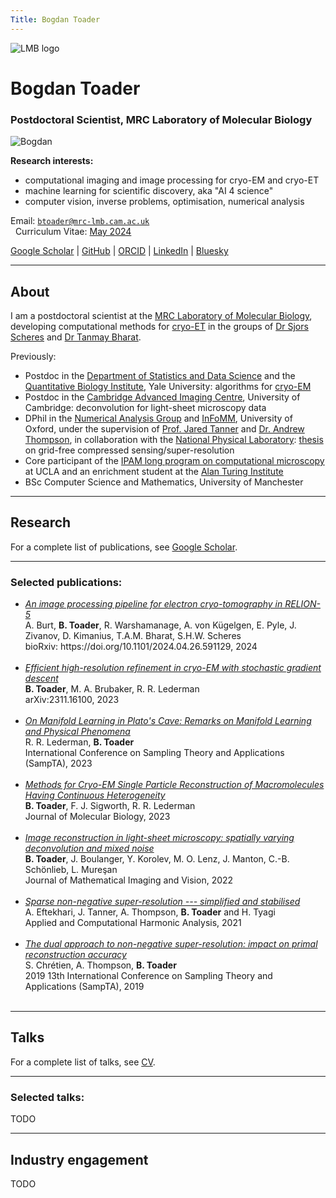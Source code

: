```yaml
---
Title: Bogdan Toader
---
```


<img src="/img/lmb-logo.png" id="lmb-logo" alt="LMB logo"/>

# Bogdan Toader

### Postdoctoral Scientist, MRC Laboratory of Molecular Biology

<img src="/img/me_cropped_2.jpg" id="my-photo" alt="Bogdan"/>

**Research interests:** 

* computational imaging and image processing for cryo-EM and cryo-ET
* machine learning for scientific discovery, aka "AI 4 science"
* computer vision, inverse problems, optimisation, numerical analysis

<i class="fa-solid fa-envelope"></i> Email: [`btoader@mrc-lmb.cam.ac.uk`](mailto:btoader@mrc-lmb.cam.ac.uk) </br>
<i class="fa-solid fa-file"></i>&nbsp; Curriculum Vitae: [May 2024](Bogdan_Toader_CV_May2024.pdf)

<i class="ai ai-google-scholar ai-x"></i>
[Google Scholar](https://scholar.google.co.uk/citations?user=X76IzDMAAAAJ&hl=en) |
<span style="color: #202328;"><i class="fa-brands fa-github fa-x"></i></span>
[GitHub](https://github.com/bogdantoader) |
<span style="color: #A6CE3A;"><i class="ai ai-orcid ai-x"></i></span>
[ORCID](https://orcid.org/0000-0001-5444-2179) |
<span style="color: #0B66C2;"><i class="fa-brands fa-linkedin"></i></span>
[LinkedIn](https://www.linkedin.com/in/bogdan-toader/) |
<span style="color: #0285FF;"><i class="fa-brands fa-bluesky"></i></span>
[Bluesky](https://bsky.app/profile/btoader.com)

---

## About 

I am a postdoctoral scientist at the [MRC Laboratory of Molecular Biology](https://www2.mrc-lmb.cam.ac.uk), developing computational methods for [cryo-ET](https://en.wikipedia.org/wiki/Cryogenic_electron_tomography) in the groups of [Dr Sjors Scheres](https://www2.mrc-lmb.cam.ac.uk/groups/scheres/) and [Dr Tanmay Bharat](https://www2.mrc-lmb.cam.ac.uk/groups/bharat/).

Previously:
  * Postdoc in the [Department of Statistics and Data Science](https://statistics.yale.edu)
and the [Quantitative Biology Institute](https://qbio.yale.edu), Yale University:
algorithms for [cryo-EM](https://en.wikipedia.org/wiki/Cryogenic_electron_microscopy)
  * Postdoc in the [Cambridge Advanced Imaging Centre](https://caic.bio.cam.ac.uk), University of Cambridge: deconvolution for light-sheet microscopy data
  * DPhil in the [Numerical Analysis Group](https://www.maths.ox.ac.uk/groups/numerical-analysis)
and
[InFoMM](https://www.maths.ox.ac.uk/study-here/postgraduate-study/industrially-focused-mathematical-modelling-epsrc-cdt),
University of Oxford, under the supervision of 
[Prof. Jared Tanner](https://people.maths.ox.ac.uk/tanner/) and 
[Dr. Andrew Thompson](https://people.maths.ox.ac.uk/thompson/),
in collaboration with the 
[National Physical Laboratory](http://www.npl.co.uk/):
[thesis](Bogdan_Toader_thesis.pdf) on grid-free compressed sensing/super-resolution
  * Core participant of the 
[IPAM long program on computational microscopy](http://www.ipam.ucla.edu/programs/long-programs/computational-microscopy/) at UCLA and an enrichment student at the 
[Alan Turing Institute](https://www.turing.ac.uk)
  * BSc Computer Science and Mathematics, University of Manchester

---

## Research 

For a complete list of publications, see [<i class="ai ai-google-scholar ai-x"></i> Google Scholar](https://scholar.google.co.uk/citations?user=X76IzDMAAAAJ&hl=en).

---

### Selected publications:

<!-- **TODO**:  -->
<!-- 1. add the journal pdfs to the repo and link directly to the papers here (and the DOI links) -->
<!-- 2. add a quick summary of each paper  -->
<!-- 3. add links to the code (GitHub), data (Zenodo), documentation if available -->
<!-- 4. add links to the slides and talks if available in the section below (maybe the talks section is then redundant?) -->
<!-- 5. add a representative image for each paper -->
 
<!-- <ol reversed> -->
<ul>

  <li>
    <a href="https://www.biorxiv.org/content/10.1101/2024.04.26.591129v1.abstract"><i>
    An image processing pipeline for electron cryo-tomography in RELION-5
    </i></a></br>
    A. Burt, <b>B. Toader</b>, R. Warshamanage, A. von Kügelgen, E. Pyle, J. Zivanov, D. Kimanius, T.A.M. Bharat,  S.H.W. Scheres
    </br>
    bioRxiv: https://doi.org/10.1101/2024.04.26.591129, 2024
  </li></br>

  <li>
    <a href="https://arxiv.org/abs/2311.16100"><i>
    Efficient high-resolution refinement in cryo-EM with stochastic gradient descent
    </i></a></br>
    <b>B. Toader</b>, M. A. Brubaker, R. R. Lederman </br>
    arXiv:2311.16100, 2023
  </li></br>

  <li>
    <a href="https://ieeexplore.ieee.org/document/10301403"><i>On Manifold Learning in Plato's Cave: Remarks on Manifold Learning and Physical Phenomena</i></a></br>
  R. R. Lederman, <b>B. Toader</b></br>
  International Conference on Sampling Theory and Applications (SampTA), 2023
  </li></br>

  <li>
    <a href="../papers/toader_conf.pdf"><i>Methods for Cryo-EM Single Particle Reconstruction of Macromolecules Having Continuous Heterogeneity</i></a></br>
  <b>B. Toader</b>, F. J. Sigworth, R. R. Lederman</br>
  Journal of Molecular Biology, 2023 
  </li></br>

  <li>
    <a href="../papers/Toader et al. - 2022 - Image Reconstruction in Light-Sheet Microscopy Sp.pdf"><i>Image reconstruction 
      in light-sheet microscopy: spatially varying deconvolution and mixed noise</i></a></br>
    <b>B. Toader</b>, J. Boulanger, Y. Korolev, M. O. Lenz, J. Manton, C.-B. Schönlieb, L. Mureşan</br>
    Journal of Mathematical Imaging and Vision, 2022
  </li></br>

  <li>
    <a href="../papers/Eftekhari et al. - 2021 - Sparse non-negative super-resolution — simplified .pdf"><i>Sparse non-negative super-resolution --- simplified and stabilised</i></a></br>
    A. Eftekhari, J. Tanner, A. Thompson, <b>B. Toader</b> and H. Tyagi</br>
    Applied and Computational Harmonic Analysis, 2021
  </li></br>

  <li>
    <a href="../papers/bt_sampta_dual_rec.pdf"><i>The dual approach to non-negative super-resolution: 
      impact on primal reconstruction accuracy</i></a></br>
    S. Chrétien, A. Thompson, <b>B. Toader</b></br>
    2019 13th International Conference on Sampling Theory and Applications (SampTA), 2019
  </li></br>
</ul>

---

## Talks

For a complete list of talks, see [<i class="fa-solid fa-file"></i> CV](Bogdan_Toader_CV_May2024.pdf).

---

### Selected talks:

TODO

<!-- **TODO:** add a good set of slides for each paper above and then link to these slides in the paper entries above maybe -->
<!-- or at least mention that the slides are below -->

---

## Industry engagement

TODO

<!-- **TODO**: add some of the things from the MC CV here -->
<!---->
<!-- **CV TODO:** Update the CV - put the content and sections from the MC one to my latex template. -->


